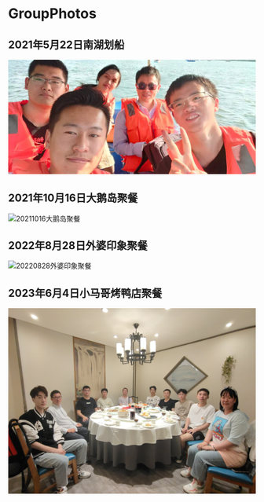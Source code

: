 # GroupPhotos

## 2021年5月22日南湖划船
![20210522南湖划船](20210522南湖划船.jpg)

## 2021年10月16日大鹅岛聚餐
![20211016大鹅岛聚餐](20211016大鹅岛聚餐.jpg)

## 2022年8月28日外婆印象聚餐
![20220828外婆印象聚餐](20220828外婆印象聚餐.jpg)

## 2023年6月4日小马哥烤鸭店聚餐
![20230604小马哥烤鸭店聚餐](20230604小马哥烤鸭店聚餐.jpg)
